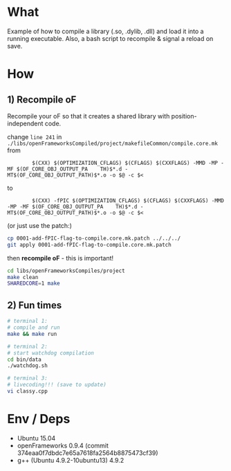 # What

Example of how to compile a library (.so, .dylib, .dll) and load it into a running executable.
Also, a bash script to recompile & signal a reload on save.

# How

## 1) Recompile oF

Recompile your oF so that it creates a shared library with position-independent code.

change `line 241` in `./libs/openFrameworksCompiled/project/makefileCommon/compile.core.mk` from

```make
        $(CXX) $(OPTIMIZATION_CFLAGS) $(CFLAGS) $(CXXFLAGS) -MMD -MP -MF $(OF_CORE_OBJ_OUTPUT_PA    TH)$*.d -MT$(OF_CORE_OBJ_OUTPUT_PATH)$*.o -o $@ -c $<
```

to

```make
        $(CXX) -fPIC $(OPTIMIZATION_CFLAGS) $(CFLAGS) $(CXXFLAGS) -MMD -MP -MF $(OF_CORE_OBJ_OUTPUT_PA    TH)$*.d -MT$(OF_CORE_OBJ_OUTPUT_PATH)$*.o -o $@ -c $<
```
(or just use the patch:)

```sh
cp 0001-add-fPIC-flag-to-compile.core.mk.patch ../../../
git apply 0001-add-fPIC-flag-to-compile.core.mk.patch
```

then **recompile oF** - this is important!

```sh
cd libs/openFrameworksCompiles/project
make clean
SHAREDCORE=1 make
```

## 2) Fun times

```sh
# terminal 1:
# compile and run
make && make run

# terminal 2:
# start watchdog compilation
cd bin/data
./watchdog.sh

# terminal 3:
# livecoding!!! (save to update)
vi classy.cpp
```

# Env / Deps

- Ubuntu 15.04
- openFrameworks 0.9.4 (commit 374eaa0f7dbdc7e65a7618fa2564b8875473cf39)
- g++ (Ubuntu 4.9.2-10ubuntu13) 4.9.2